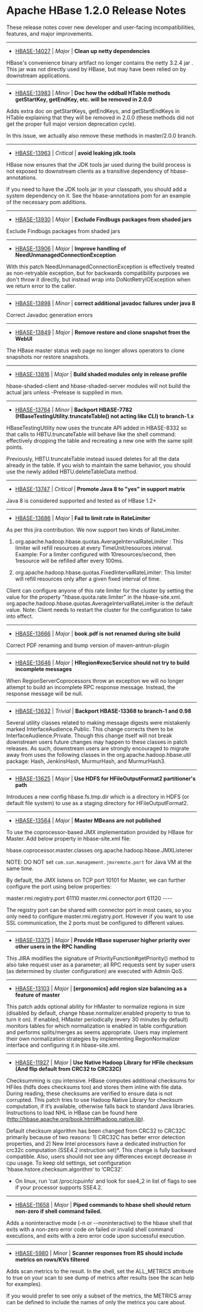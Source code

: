 
<!---
# Licensed to the Apache Software Foundation (ASF) under one
# or more contributor license agreements.  See the NOTICE file
# distributed with this work for additional information
# regarding copyright ownership.  The ASF licenses this file
# to you under the Apache License, Version 2.0 (the
# "License"); you may not use this file except in compliance
# with the License.  You may obtain a copy of the License at
#
#     http://www.apache.org/licenses/LICENSE-2.0
#
# Unless required by applicable law or agreed to in writing, software
# distributed under the License is distributed on an "AS IS" BASIS,
# WITHOUT WARRANTIES OR CONDITIONS OF ANY KIND, either express or implied.
# See the License for the specific language governing permissions and
# limitations under the License.
-->
# Apache HBase  1.2.0 Release Notes

These release notes cover new developer and user-facing incompatibilities, features, and major improvements.


---

* [HBASE-14027](https://issues.apache.org/jira/browse/HBASE-14027) | *Major* | **Clean up netty dependencies**

HBase's convenience binary artifact no longer contains the netty 3.2.4 jar . This jar was not directly used by HBase, but may have been relied on by downstream applications.


---

* [HBASE-13983](https://issues.apache.org/jira/browse/HBASE-13983) | *Minor* | **Doc how the oddball HTable methods getStartKey, getEndKey, etc. will be removed in 2.0.0**

Adds extra doc on getStartKeys, getEndKeys, and getStartEndKeys in HTable explaining that they will be removed in 2.0.0 (these methods did not get the proper full major version deprecation cycle).

In this issue, we actually also remove these methods in master/2.0.0 branch.


---

* [HBASE-13963](https://issues.apache.org/jira/browse/HBASE-13963) | *Critical* | **avoid leaking jdk.tools**

HBase now ensures that the JDK tools jar used during the build process is not exposed to downstream clients as a transitive dependency of hbase-annotations.

If you need to have the JDK tools jar in your classpath, you should add a system dependency on it. See the hbase-annotations pom for an example of the necessary pom additions.


---

* [HBASE-13930](https://issues.apache.org/jira/browse/HBASE-13930) | *Major* | **Exclude Findbugs packages from shaded jars**

Exclude Findbugs packages from shaded jars


---

* [HBASE-13906](https://issues.apache.org/jira/browse/HBASE-13906) | *Major* | **Improve handling of NeedUnmanagedConnectionException**

With this patch NeedUnmanagedConnectionException is effectively treated as non-retryable exception, but for backwards compatibility purposes we don't throw it directly, but instead wrap into DoNotRetryIOException when we return error to the caller.


---

* [HBASE-13898](https://issues.apache.org/jira/browse/HBASE-13898) | *Minor* | **correct additional javadoc failures under java 8**

Correct Javadoc generation errors


---

* [HBASE-13849](https://issues.apache.org/jira/browse/HBASE-13849) | *Major* | **Remove restore and clone snapshot from the WebUI**

The HBase master status web page no longer allows operators to clone snapshots nor restore snapshots.


---

* [HBASE-13816](https://issues.apache.org/jira/browse/HBASE-13816) | *Major* | **Build shaded modules only in release profile**

hbase-shaded-client and hbase-shaded-server modules will not build the actual jars unless -Prelease is supplied in mvn.


---

* [HBASE-13764](https://issues.apache.org/jira/browse/HBASE-13764) | *Minor* | **Backport HBASE-7782 (HBaseTestingUtility.truncateTable() not acting like CLI) to branch-1.x**

HBaseTestingUtility now uses the truncate API added in HBASE-8332 so that calls to HBTU.truncateTable will behave like the shell command: effectively dropping the table and recreating a new one with the same split points. 

Previously, HBTU.truncateTable instead issued deletes for all the data already in the table. If you wish to maintain the same behavior, you should use the newly added HBTU.deleteTableData method.


---

* [HBASE-13747](https://issues.apache.org/jira/browse/HBASE-13747) | *Critical* | **Promote Java 8 to "yes" in support matrix**

Java 8 is considered supported and tested as of HBase 1.2+


---

* [HBASE-13686](https://issues.apache.org/jira/browse/HBASE-13686) | *Major* | **Fail to limit rate in RateLimiter**

As per this jira contribution. We now support two kinds of RateLimiter.
1) org.apache.hadoop.hbase.quotas.AverageIntervalRateLimiter : This limiter will refill resources at every TimeUnit/resources interval.
Example: For a limiter configured with 10resources/second, then 1resource will be refilled after every 100ms.

2) org.apache.hadoop.hbase.quotas.FixedIntervalRateLimiter: This limiter will refill resources only after a given fixed interval of time.

Client can configure anyone of this rate limiter for the cluster by setting the value for the property "hbase.quota.rate.limiter" in the hbase-site.xml. org.apache.hadoop.hbase.quotas.AverageIntervalRateLimiter is the default value.
Note: Client needs to restart the cluster for the configuration to take into effect.


---

* [HBASE-13666](https://issues.apache.org/jira/browse/HBASE-13666) | *Major* | **book.pdf is not renamed during site build**

Correct PDF renaming and bump version of maven-antrun-plugin


---

* [HBASE-13646](https://issues.apache.org/jira/browse/HBASE-13646) | *Major* | **HRegion#execService should not try to build incomplete messages**

When RegionServerCoprocessors throw an exception we will no longer attempt to build an incomplete RPC response message. Instead, the response message will be null.


---

* [HBASE-13632](https://issues.apache.org/jira/browse/HBASE-13632) | *Trivial* | **Backport HBASE-13368 to branch-1 and 0.98**

Several utility classes related to making message digests were mistakenly marked InterfaceAudience.Public. This change corrects them to be InterfaceAudience.Private. Though this change itself will not break downstream users future changes may happen to these classes in patch releases. As such, downstream users are strongly encouraged to migrate away from uses the following classes in the org.apache.hadoop.hbase.util package: Hash, JenkinsHash, MurmurHash, and MurmurHash3.


---

* [HBASE-13625](https://issues.apache.org/jira/browse/HBASE-13625) | *Major* | **Use HDFS for HFileOutputFormat2 partitioner's path**

Introduces a new config hbase.fs.tmp.dir which is a directory in HDFS (or default file system) to use as a staging directory for HFileOutputFormat2.


---

* [HBASE-13564](https://issues.apache.org/jira/browse/HBASE-13564) | *Major* | **Master MBeans are not published**

To use the coprocessor-based JMX implementation provided by HBase for Master.
Add below property in hbase-site.xml file: 

<property>
  <name>hbase.coprocessor.master.classes</name>
  <value>org.apache.hadoop.hbase.JMXListener</value>
</property>

NOTE: DO NOT set `com.sun.management.jmxremote.port` for Java VM at the same time.

By default, the JMX listens on TCP port 10101 for Master, we can further configure the port using below properties:

<property>
  <name>master.rmi.registry.port</name>
  <value>61110</value>
</property>
<property>
  <name>master.rmi.connector.port</name>
  <value>61120</value>
</property>
----

The registry port can be shared with connector port in most cases, so you only need to configure master.rmi.registry.port.
However if you want to use SSL communication, the 2 ports must be configured to different values.


---

* [HBASE-13375](https://issues.apache.org/jira/browse/HBASE-13375) | *Major* | **Provide HBase superuser higher priority over other users in the RPC handling**

This JIRA modifies the signature of PriorityFunction#getPriority() method to also take request user as a parameter; all RPC requests sent by super users (as determined by cluster configuration) are executed with Admin QoS.


---

* [HBASE-13103](https://issues.apache.org/jira/browse/HBASE-13103) | *Major* | **[ergonomics] add region size balancing as a feature of master**

This patch adds optional ability for HMaster to normalize regions in size (disabled by default, change hbase.normalizer.enabled property to true to turn it on). If enabled, HMaster periodically (every 30 minutes by default) monitors tables for which normalization is enabled in table configuration and performs splits/merges as seems appropriate. Users may implement their own normalization strategies by implementing RegionNormalizer interface and configuring it in hbase-site.xml.


---

* [HBASE-11927](https://issues.apache.org/jira/browse/HBASE-11927) | *Major* | **Use Native Hadoop Library for HFile checksum (And flip default from CRC32 to CRC32C)**

Checksumming is cpu intensive. HBase computes additional checksums for HFiles (hdfs does checksums too) and stores them inline with file data. During reading, these checksums are verified to ensure data is not corrupted. This patch tries to use Hadoop Native Library for checksum computation, if it’s available, otherwise falls back to standard Java libraries. Instructions to load NHL in HBase can be found here (http://hbase.apache.org/book.html#hadoop.native.lib).

Default checksum algorithm has been changed from CRC32 to CRC32C primarily because of two reasons: 1) CRC32C has better error detection properties, and 2) New Intel processors have a dedicated instruction for crc32c computation (SSE4.2 instruction set)*. This change is fully backward compatible. Also, users should not see any differences except decrease in cpu usage. To keep old settings, set configuration ‘hbase.hstore.checksum.algorithm’ to ‘CRC32’.

* On linux, run 'cat /proc/cpuinfo’ and look for sse4\_2 in list of flags to see if your processor supports SSE4.2.


---

* [HBASE-11658](https://issues.apache.org/jira/browse/HBASE-11658) | *Major* | **Piped commands to hbase shell should return non-zero if shell command failed.**

Adds a noninteractive mode (-n or --noninteractive) to the hbase shell that exits with a non-zero error code on failed or invalid shell command executions, and exits with a zero error code upon successful execution.


---

* [HBASE-5980](https://issues.apache.org/jira/browse/HBASE-5980) | *Minor* | **Scanner responses from RS should include metrics on rows/KVs filtered**

Adds scan metrics to the result. In the shell, set the ALL\_METRICS attribute to true on your scan to see dump of metrics after results (see the scan help for examples).

If you would prefer to see only a subset of the metrics, the METRICS array can be defined to include the names of only the metrics you care about.



